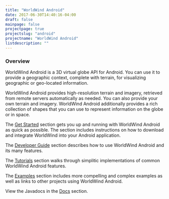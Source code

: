 ```yaml
---
title: "WorldWind Android"
date: 2017-06-30T14:40:16-04:00
draft: false
mainpage: false
projectpage: true
projectslug: "android"
projectname: "WorldWind Android"
listdescription: ""
---
```


### Overview

WorldWind Android is a 3D virtual globe API for Android. You can use it to provide a geographic context, complete with terrain, for visualizing geographic or geo-located information.

WorldWind Android provides high-resolution terrain and imagery, retrieved from remote servers automatically as needed. You can also provide your own terrain and imagery. WorldWind Android additionally provides a rich collection of shapes that you can use to represent information on the globe or in space.

The [Get Started](/android/get-started/) section gets you up and running with WorldWind Android as quick as possible. The section includes instructions on how to download and integrate WorldWind into your Android application.

The [Developer Guide](/android/developer-guide/) section describes how to use WorldWind Android and its many features.

The [Tutorials](/android/tutorials/) section walks through simplitic implementations of common WorldWind Android features.

The [Examples](/android/examples/) section includes more compelling and complex examples as well as links to other projects using WorldWind Android.

View the Javadocs in the [Docs](/android/docs/) section.
